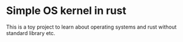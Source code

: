 # Simple OS kernel in rust

This is a toy project to learn about operating systems and rust without standard library etc.
